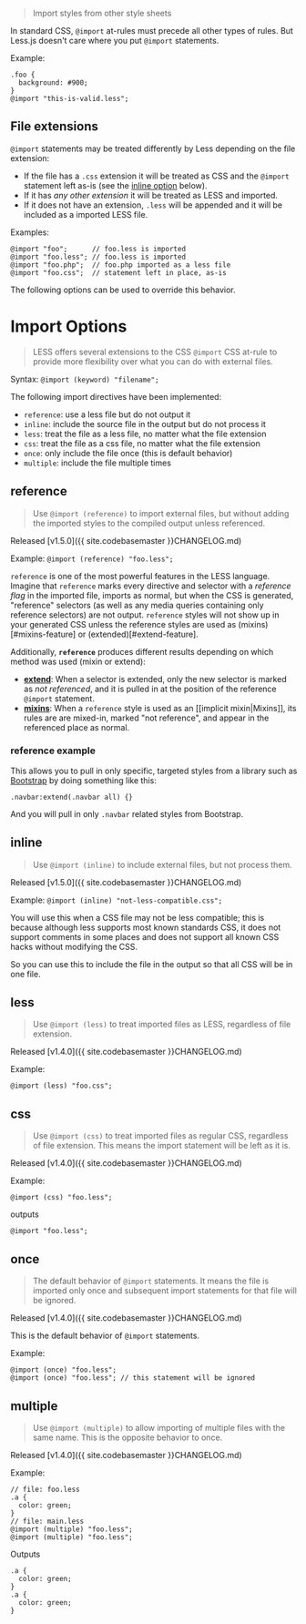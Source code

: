 > Import styles from other style sheets

In standard CSS, `@import` at-rules must precede all other types of rules. But Less.js doesn't care where you put `@import` statements.

Example:

```less
.foo {
  background: #900;
}
@import "this-is-valid.less";
```

## File extensions
`@import` statements may be treated differently by Less depending on the file extension:

* If the file has a `.css` extension it will be treated as CSS and the `@import` statement left as-is (see the [inline option](#import-options-inline) below).
* If it has _any other extension_ it will be treated as LESS and imported.
* If it does not have an extension, `.less` will be appended and it will be included as a imported LESS file.

Examples:

```less
@import "foo";      // foo.less is imported
@import "foo.less"; // foo.less is imported
@import "foo.php";  // foo.php imported as a less file
@import "foo.css";  // statement left in place, as-is
```

The following options can be used to override this behavior.

# Import Options
> LESS offers several extensions to the CSS `@import` CSS at-rule to provide more flexibility over what you can do with external files.

Syntax: `@import (keyword) "filename";`

The following import directives have been implemented:

* `reference`: use a less file but do not output it
* `inline`: include the source file in the output but do not process it
* `less`: treat the file as a less file, no matter what the file extension
* `css`: treat the file as a css file, no matter what the file extension
* `once`: only include the file once (this is default behavior)
* `multiple`: include the file multiple times


## reference
> Use `@import (reference)` to import external files, but without adding the imported styles to the compiled output unless referenced.

Released [v1.5.0]({{ site.codebasemaster }}CHANGELOG.md)

Example: `@import (reference) "foo.less";`

`reference` is one of the most powerful features in the LESS language. Imagine that `reference` marks every directive and selector with a _reference flag_ in the imported file, imports as normal, but when the CSS is generated, "reference" selectors (as well as any media queries containing only reference selectors) are not output. `reference` styles will not show up in your generated CSS unless the reference styles are used as (mixins)[#mixins-feature] or (extended)[#extend-feature].

Additionally, **`reference`** produces different results depending on which method was used (mixin or extend):

* **[extend](#extend-feature)**: When a selector is extended, only the new selector is marked as _not referenced_, and it is pulled in at the position of the reference `@import` statement.
* **[mixins](#mixins-feature)**: When a `reference` style is used as an [[implicit mixin|Mixins]], its rules are are mixed-in, marked "not reference", and appear in the referenced place as normal.


### reference example
This allows you to pull in only specific, targeted styles from a library such as [Bootstrap](https://github.com/twbs/bootstrap) by doing something like this:

```less
.navbar:extend(.navbar all) {}
```

And you will pull in only `.navbar` related styles from Bootstrap.


## inline
> Use `@import (inline)` to include external files, but not process them.

Released [v1.5.0]({{ site.codebasemaster }}CHANGELOG.md)

Example: `@import (inline) "not-less-compatible.css";`

You will use this when a CSS file may not be less compatible; this is because although less supports most known standards CSS, it does not support comments in some places and does not support all known CSS hacks without modifying the CSS.

So you can use this to include the file in the output so that all CSS will be in one file.


## less
> Use `@import (less)` to treat imported files as LESS, regardless of file extension.

Released [v1.4.0]({{ site.codebasemaster }}CHANGELOG.md)

Example:

```less
@import (less) "foo.css";
```


## css
> Use `@import (css)` to treat imported files as regular CSS, regardless of file extension. This means the import statement will be left as it is.

Released [v1.4.0]({{ site.codebasemaster }}CHANGELOG.md)

Example:

```less
@import (css) "foo.less";
```
outputs

```less
@import "foo.less";
```


## once
> The default behavior of `@import` statements. It means the file is imported only once and subsequent import statements for that file will be ignored.

Released [v1.4.0]({{ site.codebasemaster }}CHANGELOG.md)

This is the default behavior of `@import` statements.

Example:

```less
@import (once) "foo.less";
@import (once) "foo.less"; // this statement will be ignored
```


## multiple
> Use `@import (multiple)` to allow importing of multiple files with the same name. This is the opposite behavior to once.

Released [v1.4.0]({{ site.codebasemaster }}CHANGELOG.md)

Example:

```less
// file: foo.less
.a {
  color: green;
}
// file: main.less
@import (multiple) "foo.less";
@import (multiple) "foo.less";
```
Outputs

```less
.a {
  color: green;
}
.a {
  color: green;
}
```

